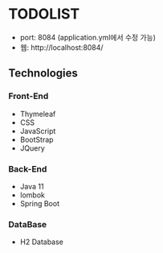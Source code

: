 TODOLIST
=============

* port: 8084 (application.yml에서 수정 가능)
* 웹: http://localhost:8084/

## Technologies
### Front-End
* Thymeleaf 
* CSS
* JavaScript
* BootStrap
* JQuery
### Back-End
* Java 11
* lombok
* Spring Boot
### DataBase
* H2 Database
